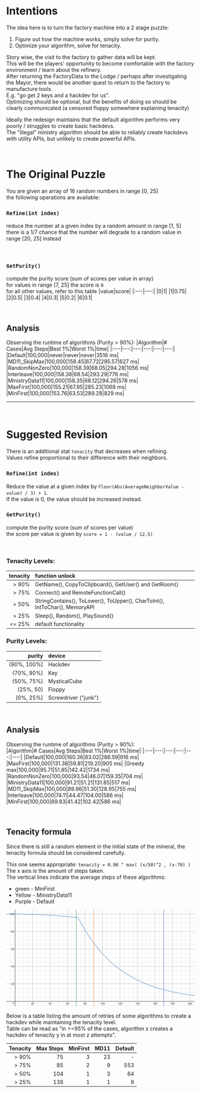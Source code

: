 # Intentions

The idea here is to turn the factory machine into a 2 stage puzzle:  
1) Figure out how the machine works, simply solve for purity.  
2) Optimize your algorithm, solve for tenacity.  

Story wise, the visit to the factory to gather data will be kept.  
This will be the players' opportunity to become comfortable with the factory environment / learn about the refinery.  
After returning the FactoryData to the Lodge / perhaps after investigating the Mayor, there would be another quest to return to the factory to manufacture tools.  
E.g. "go get 2 keys and a hackdev for us".  
Optimizing should be optional, but the benefits of doing so should be clearly communicated (a censored floppy somewhere explaining tenacity)  

Ideally the redesign maintains that the default algorithm performs very poorly / struggles to create basic hackdevs.  
The "illegal" ministry algorithm should be able to reliably create hackdevs with utility APIs, but unlikely to create powerful APIs.

<br/>

# The Original Puzzle

You are given an array of 16 random numbers in range [0, 25]  
the following operations are available:

### `Refine(int index)`
reduce the number at a given index by a random amount in range [1, 5]  
there is a 1/7 chance that the number will degrade to a random value in range [20, 25] instead

<br/>

### `GetPurity()`
compute the purity score (sum of scores per value in array)  
for values in range [7, 25] the score is `0`  
for all other values, refer to this table
|value|score|
|:---|---:|
|0|1|
|1|0.75|
|2|0.5|
|3|0.4|
|4|0.3|
|5|0.2|
|6|0.1|

<br/>

## Analysis
Observing the runtime of algorithms (Purity > 90%):
|Algorithm|# Cases|Avg Steps|Best 1%|Worst 1%|time|
|:---|---:|---:|---:|---:|---:|
|Default|100,000|never|never|never|3516 ms|
|MD11_SkipMax|100,000|158.45|67.72|295.57|627 ms|
|RandomNonZero|100,000|158.39|68.05|294.28|1056 ms|
|Interleave|100,000|158.38|68.54|293.29|776 ms|
|MinistryData11|100,000|158.35|68.12|294.26|578 ms|
|MaxFirst|100,000|155.21|67.95|285.23|1068 ms|
|MinFirst|100,000|153.76|63.53|289.28|829 ms|

---

<br/>

# Suggested Revision

There is an additional stat `tenacity` that decreases when refining.  
Values refine proportional to their difference with their neighbors.  

### `Refine(int index)`
Reduce the value at a given index by `Floor(Abs(AverageNeighborValue - value) / 3) + 1`.  
If the value is 0, the value should be increased instead.  

### `GetPurity()`
compute the purity score (sum of scores per value)  
the score per value is given by `score = 1 - (value / 12.5)`

<br/>

### Tenacity Levels:
|tenacity|function unlock|
|---:|:---|
|> 90%|GetName(), CopyToClipboard(), GetUser() and GetRoom()|
|> 75%|Connect() and RemoteFunctionCall()|
|> 50%|StringContains(), ToLower(), ToUpper(), CharToInt(), IntToChar(), MemoryAPI|
|> 25%|Sleep(), Random(), PlaySound()|
|<= 25%|default functionality|

### Purity Levels:
|purity|device|
|---:|:---|
|(90%, 100%]|Hackdev|
|(70%, 90%]|Key|
|(50%, 75%]|MysticalCube|
|(25%, 50]|Floppy|
|[0%, 25%]|Screwdriver ("junk")|

<br/>

## Analysis
Observing the runtime of algorithms (Purity > 90%):  
|Algorithm|# Cases|Avg Steps|Best 1%|Worst 1%|time|
|:---|---:|---:|---:|---:|---:|
|Default|100,000|160.36|83.02|286.59|916 ms|
|MaxFirst|100,000|131.38|59.81|219.20|905 ms|
|Greedy max|100,000|95.71|51.85|142.42|1734 ms|
|RandomNonZero|100,000|93.54|46.07|159.35|704 ms|
|MinistryData11|100,000|91.21|51.21|131.85|517 ms|
|MD11_SkipMax|100,000|89.86|51.30|128.95|755 ms|
|Interleave|100,000|74.11|44.47|104.00|586 ms|
|MinFirst|100,000|69.83|41.42|102.42|586 ms|

<br/>

## Tenacity formula

Since there is still a random element in the initial state of the mineral, the tenacity formula should be considered carefully.  

This one seems appropriate: `tenacity = 0.98 ^ max( (x/50)^2 , (x-70) )`  
The x axis is the amount of steps taken.  
The vertical lines indicate the average steps of these algorithms:
* green - MinFirst
* Yellow - MinistryData11
* Purple - Default

![a graph of the formula](../img/FactoryPuzzleTenacityGraph.png)

Below is a table listing the amount of retries of some algorithms to create a hackdev while maintaining the tenacity level.  
Table can be read as "in >=95% of the cases, algorithm x creates a hackdev of tenacity y in at most z attempts".

|Tenacity|Max Steps|MinFirst|MD11|Default|
|---:|---:|---:|---:|---:|
|> 90%|75|3|23|-|
|> 75%|85|2|9|553|
|> 50%|104|1|3|64|
|> 25%|138|1|1|9|